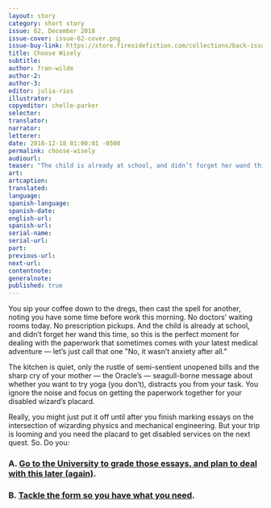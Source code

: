 ```yaml
---
layout: story
category: short story
issue: 62, December 2018
issue-cover: issue-62-cover.png
issue-buy-link: https://store.firesidefiction.com/collections/back-issues/products/fireside-magazine-issue-62-december-2018
title: Choose Wisely
subtitle:
author: fran-wilde
author-2:
author-3:
editor: julia-rios
illustrator:
copyeditor: chelle-parker
selector:
translator:
narrator:
letterer:
date: 2018-12-18 01:00:01 -0500
permalink: choose-wisely
audiourl:
teaser: "The child is already at school, and didn’t forget her wand this time, so this is the perfect moment for dealing with the paperwork that sometimes comes with your latest medical adventure…"
art:
artcaption:
translated:
language:
spanish-language:
spanish-date:
english-url:
spanish-url:
serial-name:
serial-url:
part:
previous-url:
next-url:
contentnote:
generalnote:
published: true
---
```


You sip your coffee down to the dregs, then cast the spell for another, noting you have some time before work this morning. No doctors’ waiting rooms today. No prescription pickups. And the child is already at school, and didn’t forget her wand this time, so this is the perfect moment for dealing with the paperwork that sometimes comes with your latest medical adventure — let’s just call that one "No, it wasn’t anxiety after all."

The kitchen is quiet, only the rustle of semi-sentient unopened bills and the sharp cry of your mother — the Oracle’s — seagull-borne message about whether you want to try yoga (you don’t), distracts you from your task. You ignore the noise and focus on getting the paperwork together for your disabled wizard’s placard.

Really, you might just put it off until after you finish marking essays on the intersection of wizarding physics and mechanical engineering. But your trip is looming and you need the placard to get disabled services on the next quest. So. Do you:

### A. [Go to the University to grade those essays, and plan to deal with this later (again)](/choose-wisely-1-a).

### B. [Tackle the form so you have what you need](/choose-wisely-1-b).
